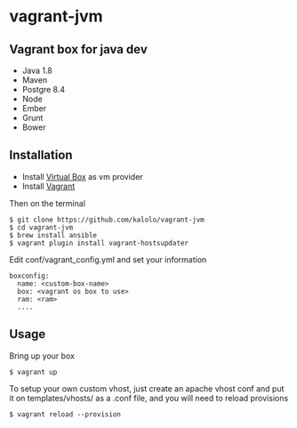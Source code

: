 # vagrant-jvm
## Vagrant box for java dev

- Java 1.8
- Maven
- Postgre 8.4
- Node
- Ember
- Grunt
- Bower

## Installation

- Install [Virtual Box](https://www.virtualbox.org/wiki/Downloads) as vm
  provider
- Install [Vagrant](http://docs.vagrantup.com/v2/installation/)

Then on the terminal

    $ git clone https://github.com/kalolo/vagrant-jvm
    $ cd vagrant-jvm
    $ brew install ansible
    $ vagrant plugin install vagrant-hostsupdater

Edit conf/vagrant_config.yml and set your information

    boxconfig:
      name: <custom-box-name>
      box: <vagrant os box to use>
      ram: <ram>
      ....

## Usage

Bring up your box

    $ vagrant up

To setup your own custom vhost, just create an apache vhost conf and put
it on templates/vhosts/ as a .conf file, and you will need to reload
provisions


    $ vagrant reload --provision
